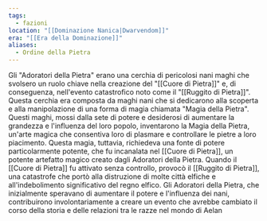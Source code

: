 ```yaml
---
tags:
  - fazioni
location: "[[Dominazione Nanica|Dwarvendom]]"
era: "[[Era della Dominazione]]"
aliases:
  - Ordine della Pietra
---
```

Gli "Adoratori della Pietra" erano una cerchia di pericolosi nani maghi che svolsero un ruolo chiave nella creazione del "[[Cuore di Pietra]]" e, di conseguenza, nell'evento catastrofico noto come il "[[Ruggito di Pietra]]". Questa cerchia era composta da maghi nani che si dedicarono alla scoperta e alla manipolazione di una forma di magia chiamata "Magia della Pietra". Questi maghi, mossi dalla sete di potere e desiderosi di aumentare la grandezza e l'influenza del loro popolo, inventarono la Magia della Pietra, un'arte magica che consentiva loro di plasmare e controllare le pietre a loro piacimento. Questa magia, tuttavia, richiedeva una fonte di potere particolarmente potente, che fu incanalata nel [[Cuore di Pietra]], un potente artefatto magico creato dagli Adoratori della Pietra. Quando il [[Cuore di Pietra]] fu attivato senza controllo, provocò il [[Ruggito di Pietra]], una catastrofe che portò alla distruzione di molte città elfiche e all'indebolimento significativo del regno elfico. Gli Adoratori della Pietra, che inizialmente speravano di aumentare il potere e l'influenza dei nani, contribuirono involontariamente a creare un evento che avrebbe cambiato il corso della storia e delle relazioni tra le razze nel mondo di Aelan